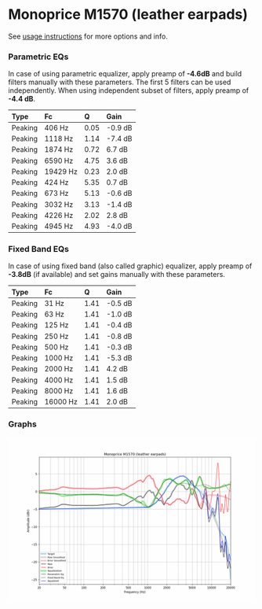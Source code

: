 # Monoprice M1570 (leather earpads)
See [usage instructions](https://github.com/jaakkopasanen/AutoEq#usage) for more options and info.

### Parametric EQs
In case of using parametric equalizer, apply preamp of **-4.6dB** and build filters manually
with these parameters. The first 5 filters can be used independently.
When using independent subset of filters, apply preamp of **-4.4 dB**.

| Type    | Fc       |    Q | Gain    |
|:--------|:---------|:-----|:--------|
| Peaking | 406 Hz   | 0.05 | -0.9 dB |
| Peaking | 1118 Hz  | 1.14 | -7.4 dB |
| Peaking | 1874 Hz  | 0.72 | 6.7 dB  |
| Peaking | 6590 Hz  | 4.75 | 3.6 dB  |
| Peaking | 19429 Hz | 0.23 | 2.0 dB  |
| Peaking | 424 Hz   | 5.35 | 0.7 dB  |
| Peaking | 673 Hz   | 5.13 | -0.6 dB |
| Peaking | 3032 Hz  | 3.13 | -1.4 dB |
| Peaking | 4226 Hz  | 2.02 | 2.8 dB  |
| Peaking | 4945 Hz  | 4.93 | -4.0 dB |

### Fixed Band EQs
In case of using fixed band (also called graphic) equalizer, apply preamp of **-3.8dB**
(if available) and set gains manually with these parameters.

| Type    | Fc       |    Q | Gain    |
|:--------|:---------|:-----|:--------|
| Peaking | 31 Hz    | 1.41 | -0.5 dB |
| Peaking | 63 Hz    | 1.41 | -1.0 dB |
| Peaking | 125 Hz   | 1.41 | -0.4 dB |
| Peaking | 250 Hz   | 1.41 | -0.8 dB |
| Peaking | 500 Hz   | 1.41 | -0.3 dB |
| Peaking | 1000 Hz  | 1.41 | -5.3 dB |
| Peaking | 2000 Hz  | 1.41 | 4.2 dB  |
| Peaking | 4000 Hz  | 1.41 | 1.5 dB  |
| Peaking | 8000 Hz  | 1.41 | 1.6 dB  |
| Peaking | 16000 Hz | 1.41 | 2.0 dB  |

### Graphs
![](./Monoprice%20M1570%20(leather%20earpads).png)